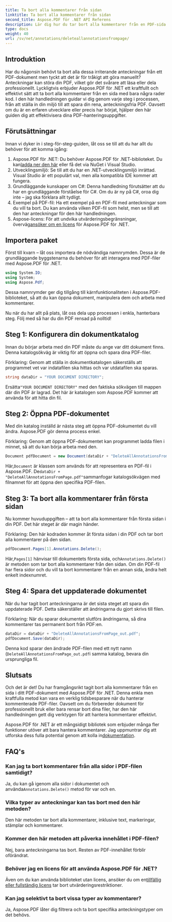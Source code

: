 ```yaml
---
title: Ta bort alla kommentarer från sidan
linktitle: Ta bort alla kommentarer från sidan
second_title: Aspose.PDF för .NET API Referens
description: Lär dig hur du tar bort alla kommentarer från en PDF-sida med Aspose.PDF för .NET. Följ vår steg-för-steg-guide för att rensa dina PDF-filer effektivt.
type: docs
weight: 40
url: /sv/net/annotations/deleteallannotationsfrompage/
---
```

## Introduktion
Har du någonsin behövt ta bort alla dessa irriterande anteckningar från ett PDF-dokument men tyckt att det är för tråkigt att göra manuellt? Anteckningar kan störa din PDF, vilket gör det svårare att läsa eller dela professionellt. Lyckligtvis erbjuder Aspose.PDF för .NET ett kraftfullt och effektivt sätt att ta bort alla kommentarer från en sida med bara några rader kod. I den här handledningen guidar vi dig genom varje steg i processen, från att ställa in din miljö till att spara din rena, anteckningsfria PDF. Oavsett om du är en erfaren utvecklare eller precis har börjat, hjälper den här guiden dig att effektivisera dina PDF-hanteringsuppgifter.

## Förutsättningar

Innan vi dyker in i steg-för-steg-guiden, låt oss se till att du har allt du behöver för att komma igång:

1.  Aspose.PDF för .NET: Du behöver Aspose.PDF för .NET-biblioteket. Du kan[ladda ner den här](https://releases.aspose.com/pdf/net/) eller få det via NuGet i Visual Studio.
2. Utvecklingsmiljö: Se till att du har en .NET-utvecklingsmiljö inrättad. Visual Studio är ett populärt val, men alla kompatibla IDE kommer att fungera.
3. Grundläggande kunskaper om C#: Denna handledning förutsätter att du har en grundläggande förståelse för C#. Om du är ny på C#, oroa dig inte – jag ska förklara allt tydligt.
4. Exempel på PDF-fil: Ha ett exempel på en PDF-fil med anteckningar som du vill ta bort. Du kan använda vilken PDF-fil som helst, men se till att den har anteckningar för den här handledningen.
5.  Aspose-licens: För att undvika utvärderingsbegränsningar, överväg[ansöker om en licens](https://purchase.aspose.com/temporary-license/) för Aspose.PDF för .NET.

## Importera paket

Först till kvarn – låt oss importera de nödvändiga namnrymden. Dessa är de grundläggande byggstenarna du behöver för att interagera med PDF-filer med Aspose.PDF för .NET.

```csharp
using System.IO;
using System;
using Aspose.Pdf;
```

Dessa namnrymder ger dig tillgång till kärnfunktionaliteten i Aspose.PDF-biblioteket, så att du kan öppna dokument, manipulera dem och arbeta med kommentarer.

Nu när du har allt på plats, låt oss dela upp processen i enkla, hanterbara steg. Följ med så har du din PDF rensad på nolltid!

## Steg 1: Konfigurera din dokumentkatalog

Innan du börjar arbeta med din PDF måste du ange var ditt dokument finns. Denna katalogsökväg är viktig för att öppna och spara dina PDF-filer.

Förklaring: Genom att ställa in dokumentkatalogen säkerställs att programmet vet var indatafilen ska hittas och var utdatafilen ska sparas.

```csharp
string dataDir = "YOUR DOCUMENT DIRECTORY";
```

 Ersätta`"YOUR DOCUMENT DIRECTORY"` med den faktiska sökvägen till mappen där din PDF är lagrad. Det här är katalogen som Aspose.PDF kommer att använda för att hitta din fil.

## Steg 2: Öppna PDF-dokumentet

Med din katalog inställd är nästa steg att öppna PDF-dokumentet du vill ändra. Aspose.PDF gör denna process enkel.

Förklaring: Genom att öppna PDF-dokumentet kan programmet ladda filen i minnet, så att du kan börja arbeta med den.

```csharp
Document pdfDocument = new Document(dataDir + "DeleteAllAnnotationsFromPage.pdf");
```

 Här,`Document` är klassen som används för att representera en PDF-fil i Aspose.PDF. De`dataDir + "DeleteAllAnnotationsFromPage.pdf"`sammanfogar katalogsökvägen med filnamnet för att öppna den specifika PDF-filen.

## Steg 3: Ta bort alla kommentarer från första sidan

Nu kommer huvuduppgiften – att ta bort alla kommentarer från första sidan i din PDF. Det här steget är där magin händer.

Förklaring: Den här kodraden kommer åt första sidan i din PDF och tar bort alla kommentarer på den sidan.

```csharp
pdfDocument.Pages[1].Annotations.Delete();
```

 Här,`Pages[1]` hänvisar till dokumentets första sida, och`Annotations.Delete()` är metoden som tar bort alla kommentarer från den sidan. Om din PDF-fil har flera sidor och du vill ta bort kommentarer från en annan sida, ändra helt enkelt indexnumret.

## Steg 4: Spara det uppdaterade dokumentet

När du har tagit bort anteckningarna är det sista steget att spara din uppdaterade PDF. Detta säkerställer att ändringarna du gjort skrivs till filen.

Förklaring: När du sparar dokumentet slutförs ändringarna, så dina kommentarer tas permanent bort från PDF:en.

```csharp
dataDir = dataDir + "DeleteAllAnnotationsFromPage_out.pdf";
pdfDocument.Save(dataDir);
```

Denna kod sparar den ändrade PDF-filen med ett nytt namn (`DeleteAllAnnotationsFromPage_out.pdf`i samma katalog, bevara din ursprungliga fil.

## Slutsats

Och det är det! Du har framgångsrikt tagit bort alla kommentarer från en sida i ditt PDF-dokument med Aspose.PDF för .NET. Denna enkla men kraftfulla metod kan vara en verklig tidsbesparare när du hanterar kommenterade PDF-filer. Oavsett om du förbereder dokument för professionellt bruk eller bara rensar bort dina filer, har den här handledningen gett dig verktygen för att hantera kommentarer effektivt.

 Aspose.PDF för .NET är ett mångsidigt bibliotek som erbjuder många fler funktioner utöver att bara hantera kommentarer. Jag uppmuntrar dig att utforska dess fulla potential genom att kolla in[dokumentation](https://reference.aspose.com/pdf/net/).

## FAQ's

### Kan jag ta bort kommentarer från alla sidor i PDF-filen samtidigt?
 Ja, du kan gå igenom alla sidor i dokumentet och använda`Annotations.Delete()` metod för var och en.

### Vilka typer av anteckningar kan tas bort med den här metoden?
Den här metoden tar bort alla kommentarer, inklusive text, markeringar, stämplar och kommentarer.

### Kommer den här metoden att påverka innehållet i PDF-filen?
Nej, bara anteckningarna tas bort. Resten av PDF-innehållet förblir oförändrat.

### Behöver jag en licens för att använda Aspose.PDF för .NET?
 Även om du kan använda biblioteket utan licens, ansöker du om en[tillfällig eller fullständig licens](https://purchase.aspose.com/temporary-license/) tar bort utvärderingsrestriktioner.

### Kan jag selektivt ta bort vissa typer av kommentarer?
Ja, Aspose.PDF låter dig filtrera och ta bort specifika anteckningstyper om det behövs.